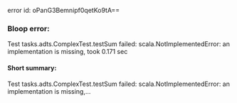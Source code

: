 error id: oPanG3Bemnipf0qetKo9tA==
### Bloop error:

Test tasks.adts.ComplexTest.testSum failed: scala.NotImplementedError: an implementation is missing, took 0.171 sec
#### Short summary: 

Test tasks.adts.ComplexTest.testSum failed: scala.NotImplementedError: an implementation is missing,...